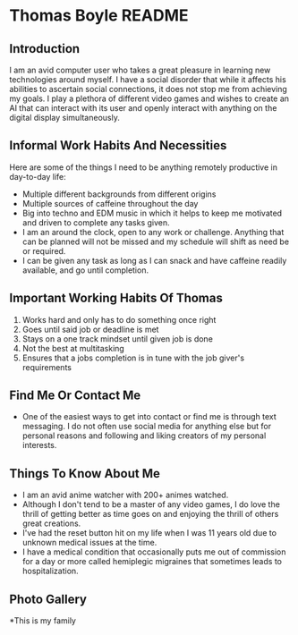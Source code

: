 # Thomas Boyle README

## Introduction

I am an avid computer user who takes a great pleasure in learning new technologies around myself. I have a social disorder that while it affects his abilities to ascertain social connections, it does not stop me from achieving my goals. I play a plethora of different video games and wishes to create an AI that can interact with its user and openly interact with anything on the digital display simultaneously.

## Informal Work Habits And Necessities

Here are some of the things I need to be anything remotely productive in day-to-day life:

* Multiple different backgrounds from different origins
* Multiple sources of caffeine throughout the day
* Big into techno and EDM music in which it helps to keep me motivated and driven to complete any tasks given.
* I am an around the clock, open to any work or challenge. Anything that can be planned will not be missed and my schedule will shift as need be or required.
* I can be given any task as long as I can snack and have caffeine readily available, and go until completion.

## Important Working Habits Of Thomas

1. Works hard and only has to do something once right
2. Goes until said job or deadline is met
3. Stays on a one track mindset until given job is done
4. Not the best at multitasking
5. Ensures that a jobs completion is in tune with the job giver's requirements

## Find Me Or Contact Me

* One of the easiest ways to get into contact or find me is through text messaging. I do not often use social media for anything else but for personal reasons and following and liking creators of my personal interests.
  
## Things To Know About Me

* I am an avid anime watcher with 200+ animes watched.
* Although I don't tend to be a master of any video games, I do love the thrill of getting better as time goes on and enjoying the thrill of others great creations.
* I've had the reset button hit on my life when I was 11 years old due to unknown medical issues at the time.
* I have a medical condition that occasionally puts me out of commission for a day or more called hemiplegic migraines that sometimes leads to hospitalization.

## Photo Gallery
*This is my family